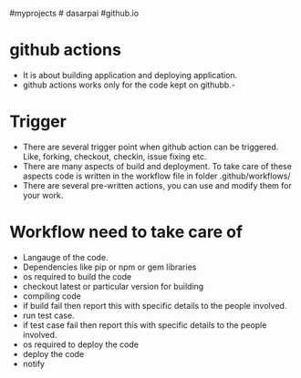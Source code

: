 #myprojects # dasarpai #github.io

# github actions
- It is about building application and deploying application.
- github actions works only for the code kept on githubb.- 

# Trigger
- There are several trigger point when github action can be triggered. Like, forking, checkout, checkin, issue fixing etc.
- There are many aspects of build and deployment. To take care of these aspects code is written in the workflow file in folder 
.github/workflows/
- There are several pre-written actions, you can use and modify them for your work.

# Workflow need to take care of 
- Langauge of the code.
- Dependencies like pip or npm or gem libraries
- os required to build the code 
- checkout latest or particular version for building
- compiling code 
- if build fail then report this with specific details to the people involved.
- run test case.
- if test case fail then report this with specific details to the people involved.
- os required to deploy the code 
- deploy the code 
- notify

